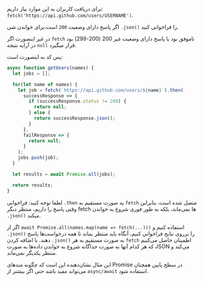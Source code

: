 
برای دریافت کاربران به این موارد نیاز داریم: `fetch('https://api.github.com/users/USERNAME')`.

اگر پاسخ دارای وضعیت `200` است،برای خواندن شی `.json()` را فراخوانی کنید.

در غیر اینصورت اگر  `fetch` ناموفق بود یا پاسخ دارای وضعیت غیر 200 (200-299) بود در آرایه نتیجه `null` قرار میگیرد.

پس کد به اینصورت است:

```js demo
async function getUsers(names) {
  let jobs = [];

  for(let name of names) {
    let job = fetch(`https://api.github.com/users/${name}`).then(
      successResponse => {
        if (successResponse.status != 200) {
          return null;
        } else {
          return successResponse.json();
        }
      },
      failResponse => {
        return null;
      }
    );
    jobs.push(job);
  }

  let results = await Promise.all(jobs);

  return results;
}
```

لطفا توجه کنید: فراخوانی `.then` به صورت مستقیم به `fetch` متصل شده است، بنابراین وقتی پاسخ را داریم، منتظر دیگر fetch ها نمی‌ماند، بلکه به طور فوری شروع به خواندن `.json()` میکند.

اگر از `await Promise.all(names.map(name => fetch(...)))` استفاده کنیم و `.json()` را برروی نتایج فراخوانی کنیم، آنگاه باید منتظر بماند تا همه درخواست‌ها پاسخ دهند. با اضافه کردن `.json()` به صورت مستقیم به هر `fetch` اطمینان حاصل می‌کنیم که هر کدام آنها به صورت جداگانه شروع به خواندن داده‌ها به صورت JSON می‌کند و منتظر یکدیگر نمی‌ماند.

این مثال نشان‌دهنده این است که چگونه متدهای Promise در سطح پایین همچنان می‌تواند مفید باشد حتی اگر بیشتر از `async/await` استفاده شود.